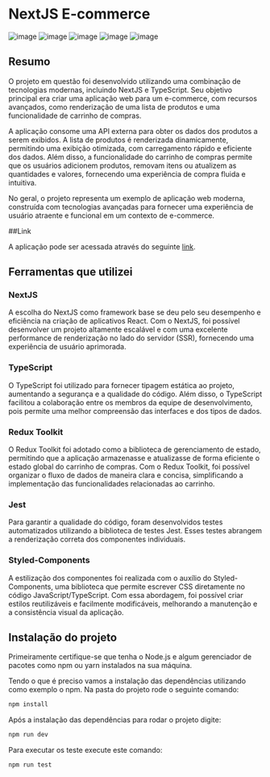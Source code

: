 # NextJS E-commerce

![image](https://github.com/baldezg/cart-redux-nextjs/assets/119074412/6eee2ca3-d4e8-4fae-ae5e-0cfa6cff7f58)
![image](https://github.com/baldezg/cart-redux-nextjs/assets/119074412/7a72ce0d-5d3c-48e2-b97a-c2f09a924907)
![image](https://github.com/baldezg/cart-redux-nextjs/assets/119074412/c62e821a-78cb-4d8b-a88b-19f64e45ef68)
![image](https://github.com/baldezg/cart-redux-nextjs/assets/119074412/8943a7a4-a96a-47b9-85a0-8b8b686e0b09)
![image](https://github.com/baldezg/cart-redux-nextjs/assets/119074412/e0330633-25cb-416b-9bc3-1608b269a1b1)

## Resumo

O projeto em questão foi desenvolvido utilizando uma combinação de tecnologias modernas, incluindo NextJS e TypeScript. Seu objetivo principal era criar uma aplicação web para um e-commerce, com recursos avançados, como renderização de uma lista de produtos e uma funcionalidade de carrinho de compras.

A aplicação consome uma API externa para obter os dados dos produtos a serem exibidos. A lista de produtos é renderizada dinamicamente, permitindo uma exibição otimizada, com carregamento rápido e eficiente dos dados. Além disso, a funcionalidade do carrinho de compras permite que os usuários adicionem produtos, removam itens ou atualizem as quantidades e valores, fornecendo uma experiência de compra fluida e intuitiva.

No geral, o projeto representa um exemplo de aplicação web moderna, construída com tecnologias avançadas para fornecer uma experiência de usuário atraente e funcional em um contexto de e-commerce.

##Link

A aplicação pode ser acessada através do seguinte [link](https://cart-redux-nextjs.vercel.app/).

## Ferramentas que utilizei

### NextJS

A escolha do NextJS como framework base se deu pelo seu desempenho e eficiência na criação de aplicativos React. Com o NextJS, foi possível desenvolver um projeto altamente escalável e com uma excelente performance de renderização no lado do servidor (SSR), fornecendo uma experiência de usuário aprimorada.

### TypeScript

O TypeScript foi utilizado para fornecer tipagem estática ao projeto, aumentando a segurança e a qualidade do código. Além disso, o TypeScript facilitou a colaboração entre os membros da equipe de desenvolvimento, pois permite uma melhor compreensão das interfaces e dos tipos de dados.

### Redux Toolkit

O Redux Toolkit foi adotado como a biblioteca de gerenciamento de estado, permitindo que a aplicação armazenasse e atualizasse de forma eficiente o estado global do carrinho de compras. Com o Redux Toolkit, foi possível organizar o fluxo de dados de maneira clara e concisa, simplificando a implementação das funcionalidades relacionadas ao carrinho.

### Jest

Para garantir a qualidade do código, foram desenvolvidos testes automatizados utilizando a biblioteca de testes Jest. Esses testes abrangem a renderização correta dos componentes individuais.

### Styled-Components

A estilização dos componentes foi realizada com o auxílio do Styled-Components, uma biblioteca que permite escrever CSS diretamente no código JavaScript/TypeScript. Com essa abordagem, foi possível criar estilos reutilizáveis e facilmente modificáveis, melhorando a manutenção e a consistência visual da aplicação.

## Instalação do projeto

Primeiramente certifique-se que tenha o Node.js e algum gerenciador de pacotes como npm ou yarn instalados na sua máquina.

Tendo o que é preciso vamos a instalação das dependências utilizando como exemplo o npm. Na pasta do projeto rode o seguinte comando:

```bash
npm install
```

Após a instalação das dependências para rodar o projeto digite:

```bash
npm run dev
```

Para executar os teste execute este comando:

```bash
npm run test
```
